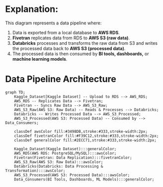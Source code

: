 # **Explanation**:
This diagram represents a data pipeline where:
1. Data is exported from a local database to **AWS RDS**.
2. **Fivetran** replicates data from RDS to **AWS S3 (raw data)**.
3. **Databricks** processes and transforms the raw data from S3 and writes the processed data back to **AWS S3 (processed data)**.
4. The processed data is then consumed by **BI tools, dashboards,** or **machine learning models**.

# Data Pipeline Architecture
```mermaid
graph TD;
    Kaggle_Dataset[Kaggle Dataset] -- Upload to RDS --> AWS_RDS;
    AWS_RDS -- Replicates Data --> Fivetran;
    Fivetran -- Syncs Raw Data --> AWS_S3_Raw;
    AWS_S3_Raw(AWS S3: Raw Data) -- Reads & Processes --> Databricks;
    Databricks -- Writes Processed Data --> AWS_S3_Processed;
    AWS_S3_Processed(AWS S3: Processed Data) -- Consumed by --> Data_Consumers;

    classDef awsColor fill:#3498DB,stroke:#333,stroke-width:2px;
    classDef fivetranColor fill:#F39C12,stroke:#333,stroke-width:2px;
    classDef generalColor fill:#2ECC71,stroke:#333,stroke-width:2px;

    Kaggle_Dataset(Kaggle Dataset):::generalColor;
    AWS_RDS(AWS RDS: PostgreSQL/MySQL):::awsColor;
    Fivetran(Fivetran: Data Replication):::fivetranColor;
    AWS_S3_Raw(AWS S3: Raw Data):::awsColor;
    Databricks(Databricks: Data Processing & Transformation):::awsColor;
    AWS_S3_Processed(AWS S3: Processed Data):::awsColor;
    Data_Consumers(BI Tools, Dashboards, ML Models):::generalColor;
